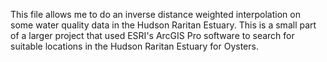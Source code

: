 This file allows me to do an inverse distance weighted interpolation on some water quality data in the Hudson Raritan Estuary. 
This is a small part of a larger project that used ESRI's ArcGIS Pro software to search for suitable locations in the Hudson Raritan Estuary for Oysters.
